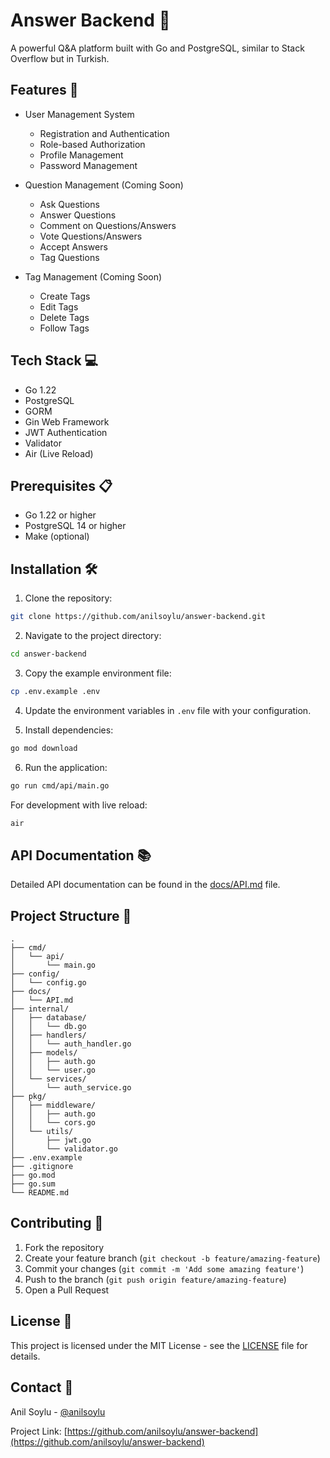# Answer Backend 🚀

A powerful Q&A platform built with Go and PostgreSQL, similar to Stack Overflow but in Turkish.

## Features 🌟

- User Management System

  - Registration and Authentication
  - Role-based Authorization
  - Profile Management
  - Password Management

- Question Management (Coming Soon)

  - Ask Questions
  - Answer Questions
  - Comment on Questions/Answers
  - Vote Questions/Answers
  - Accept Answers
  - Tag Questions

- Tag Management (Coming Soon)
  - Create Tags
  - Edit Tags
  - Delete Tags
  - Follow Tags

## Tech Stack 💻

- Go 1.22
- PostgreSQL
- GORM
- Gin Web Framework
- JWT Authentication
- Validator
- Air (Live Reload)

## Prerequisites 📋

- Go 1.22 or higher
- PostgreSQL 14 or higher
- Make (optional)

## Installation 🛠️

1. Clone the repository:

```bash
git clone https://github.com/anilsoylu/answer-backend.git
```

2. Navigate to the project directory:

```bash
cd answer-backend
```

3. Copy the example environment file:

```bash
cp .env.example .env
```

4. Update the environment variables in `.env` file with your configuration.

5. Install dependencies:

```bash
go mod download
```

6. Run the application:

```bash
go run cmd/api/main.go
```

For development with live reload:

```bash
air
```

## API Documentation 📚

Detailed API documentation can be found in the [docs/API.md](docs/API.md) file.

## Project Structure 📁

```
.
├── cmd/
│   └── api/
│       └── main.go
├── config/
│   └── config.go
├── docs/
│   └── API.md
├── internal/
│   ├── database/
│   │   └── db.go
│   ├── handlers/
│   │   └── auth_handler.go
│   ├── models/
│   │   ├── auth.go
│   │   └── user.go
│   └── services/
│       └── auth_service.go
├── pkg/
│   ├── middleware/
│   │   ├── auth.go
│   │   └── cors.go
│   └── utils/
│       ├── jwt.go
│       └── validator.go
├── .env.example
├── .gitignore
├── go.mod
├── go.sum
└── README.md
```

## Contributing 🤝

1. Fork the repository
2. Create your feature branch (`git checkout -b feature/amazing-feature`)
3. Commit your changes (`git commit -m 'Add some amazing feature'`)
4. Push to the branch (`git push origin feature/amazing-feature`)
5. Open a Pull Request

## License 📄

This project is licensed under the MIT License - see the [LICENSE](LICENSE) file for details.

## Contact 📧

Anil Soylu - [@anilsoylu](https://github.com/anilsoylu)

Project Link: [https://github.com/anilsoylu/answer-backend](https://github.com/anilsoylu/answer-backend)
